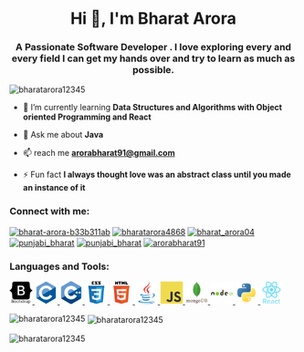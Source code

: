 <h1 align="center">Hi 👋, I'm Bharat Arora</h1>
<h3 align="center">A Passionate Software Developer . I love exploring every and every field I can get my hands over and try to learn as much as possible.</h3>

<p align="left"> <img src="https://komarev.com/ghpvc/?username=bharatarora12345&label=Profile%20views&color=0e75b6&style=flat" alt="bharatarora12345" /> </p>

- 🌱 I’m currently learning **Data Structures and Algorithms with Object oriented Programming and React**

- 💬 Ask me about **Java**

- 📫 reach me **arorabharat91@gmail.com**

- ⚡ Fun fact **I always thought love was an abstract class until you made an instance of it**

<h3 align="left">Connect with me:</h3>
<p align="left">
<a href="https://linkedin.com/in/bharat-arora-b33b311ab" target="blank"><img align="center" src="https://raw.githubusercontent.com/rahuldkjain/github-profile-readme-generator/master/src/images/icons/Social/linked-in-alt.svg" alt="bharat-arora-b33b311ab" height="30" width="40" /></a>
<a href="https://instagram.com/bharatarora4868" target="blank"><img align="center" src="https://raw.githubusercontent.com/rahuldkjain/github-profile-readme-generator/master/src/images/icons/Social/instagram.svg" alt="bharatarora4868" height="30" width="40" /></a>
<a href="https://www.codechef.com/users/bharat_arora04" target="blank"><img align="center" src="https://cdn.jsdelivr.net/npm/simple-icons@3.1.0/icons/codechef.svg" alt="bharat_arora04" height="30" width="40" /></a>
<a href="https://www.hackerrank.com/punjabi_bharat" target="blank"><img align="center" src="https://raw.githubusercontent.com/rahuldkjain/github-profile-readme-generator/master/src/images/icons/Social/hackerrank.svg" alt="punjabi_bharat" height="30" width="40" /></a>
<a href="https://www.leetcode.com/punjabi_bharat" target="blank"><img align="center" src="https://raw.githubusercontent.com/rahuldkjain/github-profile-readme-generator/master/src/images/icons/Social/leet-code.svg" alt="punjabi_bharat" height="30" width="40" /></a>
<a href="https://auth.geeksforgeeks.org/user/arorabharat91" target="blank"><img align="center" src="https://raw.githubusercontent.com/rahuldkjain/github-profile-readme-generator/master/src/images/icons/Social/geeks-for-geeks.svg" alt="arorabharat91" height="30" width="40" /></a>
</p>

<h3 align="left">Languages and Tools:</h3>
<p align="left"> <a href="https://getbootstrap.com" target="_blank" rel="noreferrer"> <img src="https://raw.githubusercontent.com/devicons/devicon/master/icons/bootstrap/bootstrap-plain-wordmark.svg" alt="bootstrap" width="40" height="40"/> </a> <a href="https://www.cprogramming.com/" target="_blank" rel="noreferrer"> <img src="https://raw.githubusercontent.com/devicons/devicon/master/icons/c/c-original.svg" alt="c" width="40" height="40"/> </a> <a href="https://www.w3schools.com/cpp/" target="_blank" rel="noreferrer"> <img src="https://raw.githubusercontent.com/devicons/devicon/master/icons/cplusplus/cplusplus-original.svg" alt="cplusplus" width="40" height="40"/> </a> <a href="https://www.w3schools.com/css/" target="_blank" rel="noreferrer"> <img src="https://raw.githubusercontent.com/devicons/devicon/master/icons/css3/css3-original-wordmark.svg" alt="css3" width="40" height="40"/> </a> <a href="https://www.w3.org/html/" target="_blank" rel="noreferrer"> <img src="https://raw.githubusercontent.com/devicons/devicon/master/icons/html5/html5-original-wordmark.svg" alt="html5" width="40" height="40"/> </a> <a href="https://www.java.com" target="_blank" rel="noreferrer"> <img src="https://raw.githubusercontent.com/devicons/devicon/master/icons/java/java-original.svg" alt="java" width="40" height="40"/> </a> <a href="https://developer.mozilla.org/en-US/docs/Web/JavaScript" target="_blank" rel="noreferrer"> <img src="https://raw.githubusercontent.com/devicons/devicon/master/icons/javascript/javascript-original.svg" alt="javascript" width="40" height="40"/> </a> <a href="https://www.mongodb.com/" target="_blank" rel="noreferrer"> <img src="https://raw.githubusercontent.com/devicons/devicon/master/icons/mongodb/mongodb-original-wordmark.svg" alt="mongodb" width="40" height="40"/> </a> <a href="https://nodejs.org" target="_blank" rel="noreferrer"> <img src="https://raw.githubusercontent.com/devicons/devicon/master/icons/nodejs/nodejs-original-wordmark.svg" alt="nodejs" width="40" height="40"/> </a> <a href="https://www.python.org" target="_blank" rel="noreferrer"> <img src="https://raw.githubusercontent.com/devicons/devicon/master/icons/python/python-original.svg" alt="python" width="40" height="40"/> </a> <a href="https://reactjs.org/" target="_blank" rel="noreferrer"> <img src="https://raw.githubusercontent.com/devicons/devicon/master/icons/react/react-original-wordmark.svg" alt="react" width="40" height="40"/> </a> </p>

<p><img align="left" src="https://github-readme-stats.vercel.app/api/top-langs?username=bharatarora12345&show_icons=true&locale=en&layout=compact" alt="bharatarora12345" /></p>

<p>&nbsp;<img align="center" src="https://github-readme-stats.vercel.app/api?username=bharatarora12345&show_icons=true&locale=en" alt="bharatarora12345" /></p>

<p><img align="center" src="https://github-readme-streak-stats.herokuapp.com/?user=bharatarora12345&" alt="bharatarora12345" /></p>
